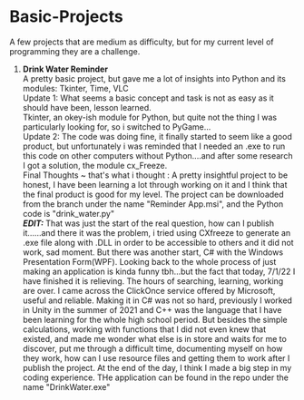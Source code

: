 # Basic-Projects
A few projects that are medium as difficulty, but for my current level of programming they are a challenge.

1) **Drink Water Reminder**<br>
A pretty basic project, but gave me a lot of insights into Python and its modules: Tkinter, Time, VLC<br>
Update 1: What seems a basic concept and task is not as easy as it should have been, lesson learned.<br>
Tkinter, an okey-ish module for Python, but quite not the thing I was particularly looking for, so i switched to PyGame...<br>
Update 2: The code was doing fine, it finally started to seem like a good product, but unfortunately i was reminded that I needed an .exe to run this code on other computers without Python....and after some research I got a solution, the module cx_Freeze.
<br>Final Thoughts ~ that's what i thought : A pretty insightful project to be honest, I have been learning a lot through working on it and I think that the final product is good for my level.
The project can be downloaded from the branch under the name "Reminder App.msi", and the Python code is "drink_water.py"
<br>**_EDIT:_** That was just the start of the real question, how can I publish it......and there it was the problem, i tried using CXfreeze to generate an .exe file along with .DLL in order to be accessible to others and it did not work, sad moment. But there was another start, C# with the Windows Presentation Form(WPF). Looking back to the whole process of just making an application is kinda funny tbh...but the fact that today, 7/1/22 I have finished it is relieving. The hours of searching, learning, working are over. I came across the ClickOnce service offered by Microsoft, useful and reliable. Making it in C# was not so hard, previously I worked in Unity in the summer of 2021 and C++ was the language that I have been learning for the whole high school period. But besides the simple calculations, working with functions that I did not even knew that existed, and made me wonder what else is in store and waits for me to discover, put me through a difficult time, documenting myself on how they work, how can I use resource files and getting them to work after I publish the project. At the end of the day, I think I made a big step in my coding experience. THe application can be found in the repo under the name "DrinkWater.exe" 
